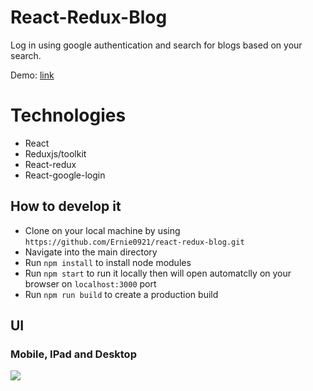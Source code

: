 # React-Redux-Blog

Log in using google authentication and search for blogs based on your search. 

Demo: 
[link]()

# Technologies
- React
- Reduxjs/toolkit
- React-redux
- React-google-login

## How to develop it

- Clone on your local machine by using `https://github.com/Ernie0921/react-redux-blog.git`
- Navigate into the main directory
- Run `npm install` to install node modules
- Run `npm start` to run it locally then will open automatclly on your browser on `localhost:3000` port
- Run `npm run build` to create a production build

## UI
### Mobile, IPad and Desktop
![](./public/react-blog.gif)
